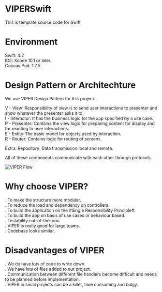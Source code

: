 # VIPERSwift
This is template source code for Swift

# Environment
Swift: 4.2<br />
IDE: Xcode 10.1 or later.<br />
Cocoas Pod: 1.7.5<br />

# Design Pattern or Architechture
We use VIPER Design Pattern for this project.

V - View: Responsibility of view is to send user interactions to presenter and show whatever the presenter asks it to.<br />
I - Interactor: It has the business logic for the app specified by a use case.<br />
P - Presenter: Contains the view logic for preparing content for display and for reacting to user interactions.<br />
E - Entity: The basic model for objects used by interaction.<br />
R - Router: Contains logic for routing of screens.<br />

Extra: Repository: Data transmission local and remote.<br />

All of these components communicate with each other through protocols.<br />

![VIPER Flow](https://i.screenshot.net/rqm01fv)

# Why choose VIPER?
. To make the structure more modular.<br />
. To reduce the load and dependency on controllers.<br />
. To build the application on the #Single Responsibility Principle#.<br />
. To build the app on basis of use cases or behaviour based.<br />
. Testability out-of-the-box.<br />
. VIPER is really good for large teams.<br />
. Codebase looks similar.<br />

# Disadvantages of VIPER
. We do have lots of code to write down.<br />
. We have lots of files added to our project.<br />
. Communication between different file handlers become difficult and needs to be planned before implementation.<br />
. VIPER in small projects can be a killer, time consuming and bulgy.<br />
